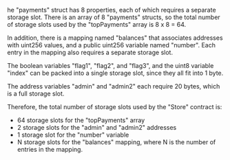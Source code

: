 he "payments" struct has 8 properties, each of which requires a separate storage slot. There is an array of 8 "payments" structs, so the total number of storage slots used by the "topPayments" array is 8 x 8 = 64.

In addition, there is a mapping named "balances" that associates addresses with uint256 values, and a public uint256 variable named "number". Each entry in the mapping also requires a separate storage slot.

The boolean variables "flag1", "flag2", and "flag3", and the uint8 variable "index" can be packed into a single storage slot, since they all fit into 1 byte.

The address variables "admin" and "admin2" each require 20 bytes, which is a full storage slot.

Therefore, the total number of storage slots used by the "Store" contract is:

- 64 storage slots for the "topPayments" array
- 2 storage slots for the "admin" and "admin2" addresses
- 1 storage slot for the "number" variable
- N storage slots for the "balances" mapping, where N is the number of entries in the mapping.